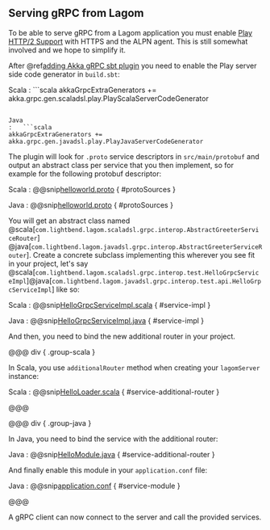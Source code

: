 ## Serving gRPC from Lagom

To be able to serve gRPC from a Lagom application you must enable [Play HTTP/2 Support](https://www.playframework.com/documentation/2.7.x/AkkaHttpServer#HTTP%2F2-support-%28experimental%29)
with HTTPS and the ALPN agent. This is still somewhat involved and we hope to simplify it.

After @ref[adding Akka gRPC sbt plugin](overview.md) you need to enable the Play server side code generator in `build.sbt`:

Scala
:   ```scala
akkaGrpcExtraGenerators += akka.grpc.gen.scaladsl.play.PlayScalaServerCodeGenerator
```

Java
:   ```scala
akkaGrpcExtraGenerators += akka.grpc.gen.javadsl.play.PlayJavaServerCodeGenerator
```

The plugin will look for `.proto` service descriptors in `src/main/protobuf` and output an abstract class per service
that you then implement, so for example for the following protobuf descriptor:

Scala
:   @@snip[helloworld.proto](/lagom-interop-test-scala/src/main/protobuf/helloworld.proto) { #protoSources }

Java
:   @@snip[helloworld.proto](/lagom-interop-test-java/src/main/protobuf/helloworld.proto) { #protoSources }

You will get an abstract class named @scala[`com.lightbend.lagom.scaladsl.grpc.interop.AbstractGreeterServiceRouter`]
@java[`com.lightbend.lagom.javadsl.grpc.interop.AbstractGreeterServiceRouter`]. Create a concrete subclass implementing this 
wherever you see fit in your project, let's say @scala[`com.lightbend.lagom.scaladsl.grpc.interop.test.HelloGrpcServiceImpl`]@java[`com.lightbend.lagom.javadsl.grpc.interop.test.api.HelloGrpcServiceImpl`] like so:

Scala
:   @@snip[HelloGrpcServiceImpl.scala](/lagom-interop-test-scala/src/main/scala/com/lightbend/lagom/scaladsl/grpc/interop/test/HelloGrpcServiceImpl.scala) { #service-impl }

Java
:   @@snip[HelloGrpcServiceImpl.java](/lagom-interop-test-java/src/main/java/com/lightbend/lagom/javadsl/grpc/interop/test/api/HelloGrpcServiceImpl.java) { #service-impl }


And then, you need to bind the new additional router in your project.

@@@ div { .group-scala }

In Scala, you use `additionalRouter` method when creating your `lagomServer` instance:

Scala
:   @@snip[HelloLoader.scala](/lagom-interop-test-scala/src/main/scala/com/lightbend/lagom/scaladsl/grpc/interop/test/HelloLoader.scala) { #service-additional-router }

@@@

@@@ div { .group-java }

In Java, you need to bind the service with the additional router:

Java
:   @@snip[HelloModule.java](/lagom-interop-test-java/src/main/java/HelloModule.java) { #service-additional-router }

And finally enable this module in your `application.conf` file:

Java
:   @@snip[application.conf](/lagom-interop-test-java/src/main/resources/application.conf) { #service-module }


@@@

A gRPC client can now connect to the server and call the provided services.
